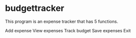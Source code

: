 # budgettracker


This program is an expense tracker that has 5 functions. 

Add expense 
View expenses 
Track budget 
Save expenses 
Exit 

